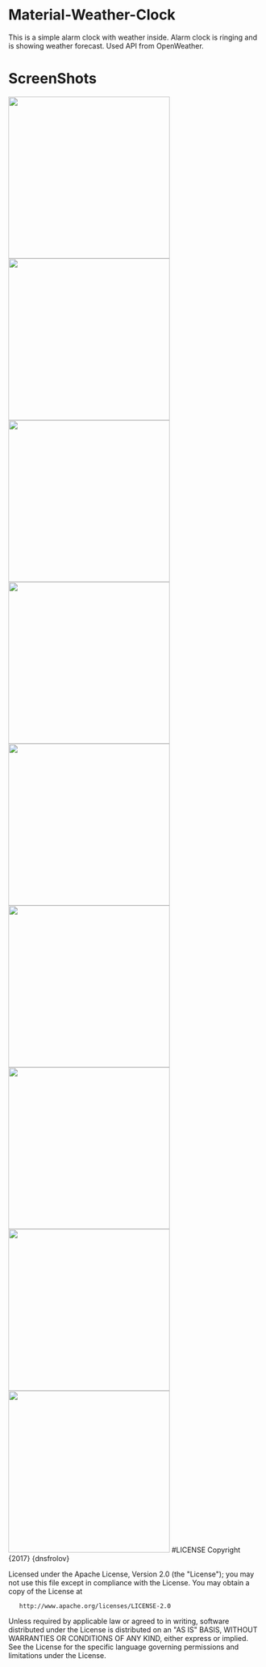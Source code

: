 # Material-Weather-Clock
This is a simple alarm clock with weather inside.
Alarm clock is ringing and is showing weather forecast.
Used API from OpenWeather.
# ScreenShots
<img src="https://github.com/dnsfrolov/Material-Weather-Clock/blob/master/screenshots/Screenshot_2017-02-09-22-48-41.png" height="320" />
<img src="https://github.com/dnsfrolov/Material-Weather-Clock/blob/master/screenshots/Screenshot_2017-02-09-22-49-21.png" height="320" />
<img src="https://github.com/dnsfrolov/Material-Weather-Clock/blob/master/screenshots/Screenshot_2017-02-09-22-49-28.png" height="320" />
<img src="https://github.com/dnsfrolov/Material-Weather-Clock/blob/master/screenshots/Screenshot_2017-02-10-00-26-36.png" height="320" />
<img src="https://github.com/dnsfrolov/Material-Weather-Clock/blob/master/screenshots/Screenshot_2017-02-09-22-49-32.png" height="320" />
<img src="https://github.com/dnsfrolov/Material-Weather-Clock/blob/master/screenshots/Screenshot_2017-02-09-22-49-37.png" height="320" />
<img src="https://github.com/dnsfrolov/Material-Weather-Clock/blob/master/screenshots/Screenshot_2017-02-10-00-13-33.png" height="320" />
<img src="https://github.com/dnsfrolov/Material-Weather-Clock/blob/master/screenshots/Screenshot_2017-02-10-00-24-05.png" height="320" />
<img src="https://github.com/dnsfrolov/Material-Weather-Clock/blob/master/screenshots/Screenshot_2017-02-09-22-48-50.png" height="320" />
#LICENSE
Copyright {2017} {dnsfrolov}

   Licensed under the Apache License, Version 2.0 (the "License");
   you may not use this file except in compliance with the License.
   You may obtain a copy of the License at

       http://www.apache.org/licenses/LICENSE-2.0

   Unless required by applicable law or agreed to in writing, software
   distributed under the License is distributed on an "AS IS" BASIS,
   WITHOUT WARRANTIES OR CONDITIONS OF ANY KIND, either express or implied.
   See the License for the specific language governing permissions and
   limitations under the License.
